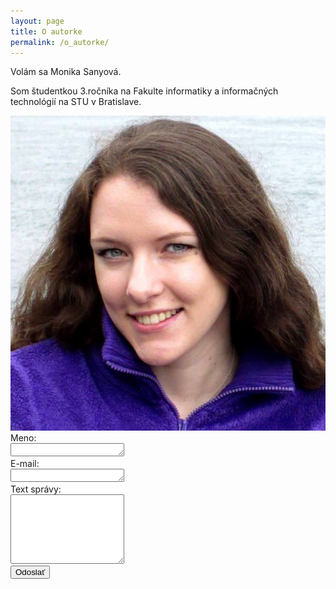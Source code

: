 ```yaml
---
layout: page
title: O autorke
permalink: /o_autorke/
---
```


Volám sa Monika Sanyová.

Som študentkou 3.ročníka na Fakulte informatiky a informačných technológií na STU v Bratislave.

<img src="/images/ja.jpg" class="foto img-my" alt="Moje foto">

<form class="contact-form">
	<div>
		<label>Meno:</label><br/>
		<textarea rows="1" height="5px"></textarea><br/>
	</div>
	<div>
		<label>E-mail:</label><br/>
		<textarea rows="1"></textarea><br/>
	</div>
	<div>
		<label>Text správy:</label><br/>
		<textarea rows="7" height="25px"></textarea><br/>
	</div>
	<input class="btn" type="submit" value="Odoslať" />
</form>